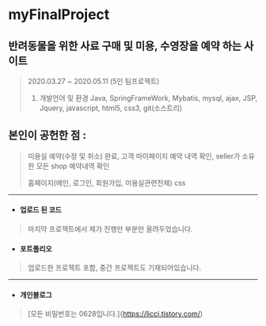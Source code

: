 # myFinalProject
## 반려동물을 위한 사료 구매 및 미용, 수영장을 예약 하는 사이트
> 2020.03.27 ~ 2020.05.11 (5인 팀프로젝트)
> 1. 개발언어 및 환경
> Java, SpringFrameWork, Mybatis, mysql, ajax, JSP, Jquery, javascript, html5, css3, git(소스트리)
## 본인이 공헌한 점 :
> 미용실 예약(수정 및 취소) 완료, 고객 마이페이지 예약 내역 확인, seller가 소유한 모든 shop 예약내역 확인
> 
> 홈페이지(메인, 로그인, 회원가입, 미용실관련전체) css 




***

+ #### 업로드 된 코드
> 마지막 프로젝트에서 제가 진행만 부분만 올려두었습니다.

+ #### 포트폴리오
> 업로드한 프로젝트 포함, 중간 프로젝트도 기재되어있습니다.

---

+ #### 개인블로그
> [모든 비밀번호는 0628입니다.]{https://licci.tistory.com/)


